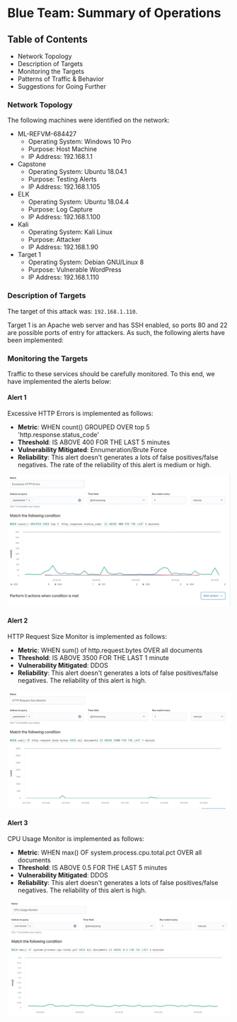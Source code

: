 # Blue Team: Summary of Operations

## Table of Contents
- Network Topology
- Description of Targets
- Monitoring the Targets
- Patterns of Traffic & Behavior
- Suggestions for Going Further

### Network Topology

The following machines were identified on the network:
- ML-REFVM-684427
  - Operating System: Windows 10 Pro
  - Purpose: Host Machine
  - IP Address: 192.168.1.1
- Capstone
  - Operating System: Ubuntu 18.04.1
  - Purpose: Testing Alerts
  - IP Address: 192.168.1.105
- ELK
  - Operating System: Ubuntu 18.04.4
  - Purpose: Log Capture
  - IP Address: 192.168.1.100
- Kali
  - Operating System: Kali Linux
  - Purpose: Attacker
  - IP Address: 192.168.1.90
- Target 1
  - Operating System: Debian GNU/Linux 8
  - Purpose: Vulnerable WordPress
  - IP Address: 192.168.1.110

### Description of Targets

The target of this attack was: `192.168.1.110`.

Target 1 is an Apache web server and has SSH enabled, so ports 80 and 22 are possible ports of entry for attackers. As such, the following alerts have been implemented:

### Monitoring the Targets

Traffic to these services should be carefully monitored. To this end, we have implemented the alerts below:

#### Alert 1
Excessive HTTP Errors is implemented as follows:
  - **Metric**: WHEN count() GROUPED OVER top 5 'http.response.status_code' 
  - **Threshold**: IS ABOVE 400 FOR THE LAST 5 minutes
  - **Vulnerability Mitigated**: Ennumeration/Brute Force
  - **Reliability**: This alert doesn't generates a lots of false positives/false negatives. The rate of the reliability of this alert is medium or high.

![](Images/Excessive%20HTTP%20Error.png)

#### Alert 2
HTTP Request Size Monitor is implemented as follows:
  - **Metric**: WHEN sum() of http.request.bytes OVER all documents
  - **Threshold**: IS ABOVE 3500 FOR THE LAST 1 minute
  - **Vulnerability Mitigated**: DDOS
  - **Reliability**: This alert doesn't generates a lots of false positives/false negatives. The reliability of this alert is high.

![](Images/HTTP%20Request%20Size%20Monitor.png)

#### Alert 3
CPU Usage Monitor is implemented as follows:
  - **Metric**: WHEN max() OF system.process.cpu.total.pct OVER all documents 
  - **Threshold**: IS ABOVE 0.5 FOR THE LAST 5 minutes
  - **Vulnerability Mitigated**: DDOS
  - **Reliability**: This alert doesn't generates a lots of false positives/false negatives. The reliability of this alert is high.

![](Images/CPU%20Usage%20Monitor.png)
